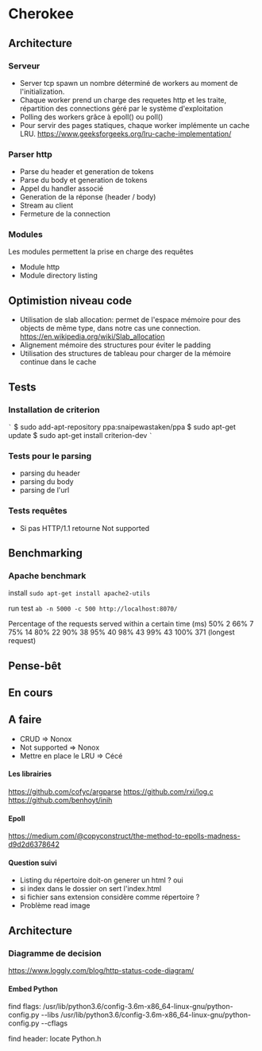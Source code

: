 # Cherokee

## Architecture

### Serveur

- Server tcp spawn un nombre déterminé de workers au moment de l'initialization.
- Chaque worker prend un charge des requetes http et les traite, répartition des connections géré par le système d'exploitation
- Polling des workers grâce à epoll() ou poll()
- Pour servir des pages statiques, chaque worker implémente un cache LRU. 
        https://www.geeksforgeeks.org/lru-cache-implementation/

### Parser http

- Parse du header et generation de tokens
- Parse du body et generation de tokens
- Appel du handler associé
- Generation de la réponse (header / body)
- Stream au client
- Fermeture de la connection

### Modules

Les modules permettent la prise en charge des requêtes
- Module http
- Module directory listing

## Optimistion niveau code

- Utilisation de slab allocation: permet de l'espace mémoire pour des objects de même type, dans notre cas une connection.
        https://en.wikipedia.org/wiki/Slab_allocation
- Alignement mémoire des structures pour éviter le padding
- Utilisation des structures de tableau pour charger de la mémoire continue dans le cache

## Tests

### Installation de criterion

`̀ `
$ sudo add-apt-repository ppa:snaipewastaken/ppa
$ sudo apt-get update
$ sudo apt-get install criterion-dev
`̀ `

### Tests pour le parsing
- parsing du header
- parsing du body
- parsing de l'url


### Tests requêtes
- Si pas HTTP/1.1 retourne Not supported

## Benchmarking

### Apache benchmark
 install ```sudo apt-get install apache2-utils```
 
 run test ```ab -n 5000 -c 500 http://localhost:8070/```

Percentage of the requests served within a certain time (ms)
  50%      2
  66%      7
  75%     14
  80%     22
  90%     38
  95%     40
  98%     43
  99%     43
 100%    371 (longest request)

## Pense-bêt

## En cours

## A faire

- CRUD => Nonox
- Not supported => Nonox
- Mettre en place le LRU => Cécé

#### Les librairies
https://github.com/cofyc/argparse
https://github.com/rxi/log.c
https://github.com/benhoyt/inih


#### Epoll
https://medium.com/@copyconstruct/the-method-to-epolls-madness-d9d2d6378642

#### Question suivi
- Listing du répertoire doit-on generer un html ? oui
- si index dans le dossier on sert l'index.html
- si fichier sans extension considère comme répertoire ? 
- Problème read image

## Architecture

### Diagramme de decision
https://www.loggly.com/blog/http-status-code-diagram/


#### Embed Python

find flags: 
/usr/lib/python3.6/config-3.6m-x86_64-linux-gnu/python-config.py --libs
/usr/lib/python3.6/config-3.6m-x86_64-linux-gnu/python-config.py --cflags

find header:
locate Python.h